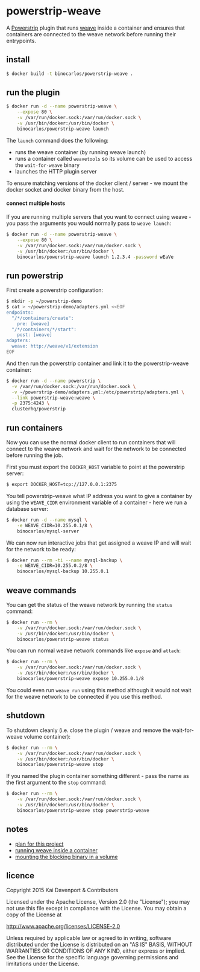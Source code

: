 powerstrip-weave
================

A [Powerstrip](https://github.com/ClusterHQ/powerstrip) plugin that runs [weave](https://github.com/zettio/weave) inside a container and ensures that containers are connected to the weave network before running their entrypoints.

## install

```bash
$ docker build -t binocarlos/powerstrip-weave .
```

## run the plugin

```bash
$ docker run -d --name powerstrip-weave \
    --expose 80 \
    -v /var/run/docker.sock:/var/run/docker.sock \
    -v /usr/bin/docker:/usr/bin/docker \
    binocarlos/powerstrip-weave launch
```

The `launch` command does the following:

 * runs the weave container (by running weave launch)
 * runs a container called `weavetools` so its volume can be used to access the `wait-for-weave` binary
 * launches the HTTP plugin server

To ensure matching versions of the docker client / server - we mount the docker socket and docker binary from the host.

#### connect multiple hosts

If you are running multiple servers that you want to connect using weave - you pass the arguments you would normally pass to `weave launch`:

```bash
$ docker run -d --name powerstrip-weave \
    --expose 80 \
    -v /var/run/docker.sock:/var/run/docker.sock \
    -v /usr/bin/docker:/usr/bin/docker \
    binocarlos/powerstrip-weave launch 1.2.3.4 -password wEaVe
```

## run powerstrip

First create a powerstrip configuration:

```bash
$ mkdir -p ~/powerstrip-demo
$ cat > ~/powerstrip-demo/adapters.yml <<EOF
endpoints:
  "/*/containers/create":
    pre: [weave]
  "/*/containers/*/start":
    post: [weave]
adapters:
  weave: http://weave/v1/extension
EOF
```

And then run the powerstrip container and link it to the powerstrip-weave container:

```bash
$ docker run -d --name powerstrip \
  -v /var/run/docker.sock:/var/run/docker.sock \
  -v ~/powerstrip-demo/adapters.yml:/etc/powerstrip/adapters.yml \
  --link powerstrip-weave:weave \
  -p 2375:4243 \
  clusterhq/powerstrip
```

## run containers

Now you can use the normal docker client to run containers that will connect to the weave network and wait for the network to be connected before running the job.

First you must export the `DOCKER_HOST` variable to point at the powerstrip server:

```bash
$ export DOCKER_HOST=tcp://127.0.0.1:2375
```

You tell powerstrip-weave what IP address you want to give a container by using the `WEAVE_CIDR` environment variable of a container - here we run a database server:

```bash
$ docker run -d --name mysql \
    -e WEAVE_CIDR=10.255.0.1/8 \
    binocarlos/mysql-server
```

We can now run interactive jobs that get assigned a weave IP and will wait for the network to be ready:

```bash
$ docker run --rm -ti --name mysql-backup \
    -e WEAVE_CIDR=10.255.0.2/8 \
    binocarlos/mysql-backup 10.255.0.1
```

## weave commands

You can get the status of the weave network by running the `status` command:

```bash
$ docker run --rm \
    -v /var/run/docker.sock:/var/run/docker.sock \
    -v /usr/bin/docker:/usr/bin/docker \
    binocarlos/powerstrip-weave status
```

You can run normal weave network commands like `expose` and `attach`:

```bash
$ docker run --rm \
    -v /var/run/docker.sock:/var/run/docker.sock \
    -v /usr/bin/docker:/usr/bin/docker \
    binocarlos/powerstrip-weave expose 10.255.0.1/8
```

You could even run `weave run` using this method although it would not wait for the weave network to be connected if you use this method.

## shutdown

To shutdown cleanly (i.e. close the plugin / weave and remove the wait-for-weave volume container):

```bash
$ docker run --rm \
    -v /var/run/docker.sock:/var/run/docker.sock \
    -v /usr/bin/docker:/usr/bin/docker \
    binocarlos/powerstrip-weave stop
```

If you named the plugin container something different - pass the name as the first argument to the `stop` command:

```bash
$ docker run --rm \
    -v /var/run/docker.sock:/var/run/docker.sock \
    -v /usr/bin/docker:/usr/bin/docker \
    binocarlos/powerstrip-weave stop powerstrip-weave
```

## notes

 * [plan for this project](https://github.com/zettio/weave/issues/47#issuecomment-69471269)
 * [running weave inside a container](https://github.com/zettio/weave/issues/312)
 * [mounting the blocking binary in a volume](https://github.com/zettio/weave/issues/47#issuecomment-68787816)

## licence

Copyright 2015 Kai Davenport & Contributors

Licensed under the Apache License, Version 2.0 (the "License"); you may not use this file except in compliance with the License.  You may obtain a copy of the License at

   http://www.apache.org/licenses/LICENSE-2.0

Unless required by applicable law or agreed to in writing, software distributed under the License is distributed on an "AS IS" BASIS, WITHOUT WARRANTIES OR CONDITIONS OF ANY KIND, either express or implied.  See the License for the specific language governing permissions and limitations under the License.